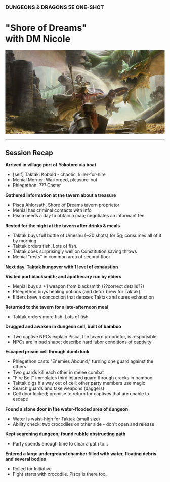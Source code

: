 ### DUNGEONS & DRAGONS 5E ONE-SHOT

# "Shore of Dreams"<br />with DM Nicole

![Image](/dnd-5e-phandelver-carousel.png)

---

## Session Recap

**Arrived in village port of Yokotoro via boat**
 - [self] Taktak: Kobold - chaotic, killer-for-hire
 - Menial Morner: Warforged, pleasure-bot
 - Phlegethon: ??? Caster

**Gathered information at the tavern about a treasure**
 - Pisca Ahlorsath, Shore of Dreams tavern proprietor
 - Menial has criminal contacts with info
 - Pisca needs a day to obtain a map; negotiates an informant fee.

**Rested for the night at the tavern after drinks & meals**
 - Taktak buys full bottle of Umeshu (~30 shots) for 5g; consumes all of it by morning
 - Taktak orders fish. Lots of fish.
 - Taktak does surprisingly well on Constitution saving throws
 - Menial "rests" in common area of second floor

**Next day. Taktak hungover with 1 level of exhaustion**

**Visited port blacksmith; and apothecary run by elders**
 - Menial buys a +1 weapon from blacksmith (??correct details??)
 - Phlegethon buys healing potions (and detox brew for Taktak)
 - Elders brew a concoction that detoxes Taktak and cures exhaustion

**Returned to the tavern for a late-afternoon meal**
 - Taktak orders more fish. Lots of fish.

**Drugged and awaken in dungeon cell, built of bamboo**
 - Two captive NPCs explain Pisca, the tavern proprietor, is responsible
 - NPCs are in bad shape; describe hard labor conditions of captivity

**Escaped prison cell through dumb luck**
 - Phlegethon casts "Enemies Abound," turning one guard against the others
 - Two guards kill each other in melee combat
 - "Fire Bolt" immolates third injured guard through cracks in bamboo
 - Taktak digs his way out of cell; other party members use magic
 - Search guards and take weapons (daggers)
 - Cell door locked; promise to return for captives that are unable to escape

**Found a stone door in the water-flooded area of dungeon**
 - Water is waist-high for Taktak (small size)
 - Ability check: two crocodiles on other side - don't open and release

**Kept searching dungeon; found rubble obstructing path**
 - Party spends enough time to clear a path to…

**Entered a large underground chamber filled with water, floating debris and several bodies**

 - Rolled for Initiative
 - Fight starts with crocodile. Pisca is there too.
